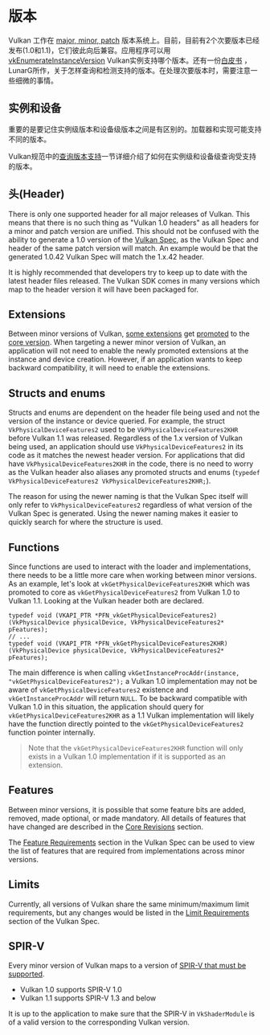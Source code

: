 # 版本

Vulkan 工作在 [major, minor, patch](https://www.khronos.org/registry/vulkan/specs/1.1/html/vkspec.html#extendingvulkan-coreversions-versionnumbers) 版本系统上。目前，目前有2个次要版本已经发布(1.0和1.1)，它们彼此向后兼容。应用程序可以用[vkEnumerateInstanceVersion](https://www.khronos.org/registry/vulkan/specs/1.1/html/vkspec.html#vkEnumerateInstanceVersion) Vulkan实例支持哪个版本。还有一份[白皮书](https://www.lunarg.com/wp-content/uploads/2019/02/Vulkan-1.1-Compatibility-Statement_01_19.pdf) ，LunarG所作，关于怎样查询和检测支持的版本。在处理次要版本时，需要注意一些细微的事情。

## 实例和设备
重要的是要记住实例级版本和设备级版本之间是有区别的。加载器和实现可能支持不同的版本。

Vulkan规范中的[查询版本支持](https://www.khronos.org/registry/vulkan/specs/1.1/html/vkspec.html#extendingvulkan-coreversions-queryingversionsupport)一节详细介绍了如何在实例级和设备级查询受支持的版本。 

## 头(Header)

There is only one supported header for all major releases of Vulkan. This means that there is no such thing as "Vulkan 1.0 headers" as all headers for a minor and patch version are unified. This should not be confused with the ability to generate a 1.0 version of the [Vulkan Spec](./vulkan_spec.md), as the Vulkan Spec and header of the same patch version will match. An example would be that the generated 1.0.42 Vulkan Spec will match the 1.x.42 header.

It is highly recommended that developers try to keep up to date with the latest header files released. The Vulkan SDK comes in many versions which map to the header version it will have been packaged for.

## Extensions

Between minor versions of Vulkan, [some extensions](https://www.khronos.org/registry/vulkan/specs/1.1/html/vkspec.html#versions-1.1) get [promoted](https://www.khronos.org/registry/vulkan/specs/1.1/html/vkspec.html#extendingvulkan-compatibility-promotions) to the [core version](https://www.khronos.org/registry/vulkan/specs/1.1/html/vkspec.html#extendingvulkan-coreversions). When targeting a newer minor version of Vulkan, an application will not need to enable the newly promoted extensions at the instance and device creation. However, if an application wants to keep backward compatibility, it will need to enable the extensions.

## Structs and enums

Structs and enums are dependent on the header file being used and not the version of the instance or device queried. For example, the struct `VkPhysicalDeviceFeatures2` used to be `VkPhysicalDeviceFeatures2KHR` before Vulkan 1.1 was released. Regardless of the 1.x version of Vulkan being used, an application should use `VkPhysicalDeviceFeatures2` in its code as it matches the newest header version. For applications that did have `VkPhysicalDeviceFeatures2KHR` in the code, there is no need to worry as the Vulkan header also aliases any promoted structs and enums (`typedef VkPhysicalDeviceFeatures2 VkPhysicalDeviceFeatures2KHR;`).

The reason for using the newer naming is that the Vulkan Spec itself will only refer to `VkPhysicalDeviceFeatures2` regardless of what version of the Vulkan Spec is generated. Using the newer naming makes it easier to quickly search for where the structure is used.

## Functions

Since functions are used to interact with the loader and implementations, there needs to be a little more care when working between minor versions. As an example, let's look at `vkGetPhysicalDeviceFeatures2KHR` which was promoted to core as `vkGetPhysicalDeviceFeatures2` from Vulkan 1.0 to Vulkan 1.1. Looking at the Vulkan header both are declared.

```
typedef void (VKAPI_PTR *PFN_vkGetPhysicalDeviceFeatures2)(VkPhysicalDevice physicalDevice, VkPhysicalDeviceFeatures2* pFeatures);
// ...
typedef void (VKAPI_PTR *PFN_vkGetPhysicalDeviceFeatures2KHR)(VkPhysicalDevice physicalDevice, VkPhysicalDeviceFeatures2* pFeatures);
```

The main difference is when calling `vkGetInstanceProcAddr(instance, "vkGetPhysicalDeviceFeatures2");` a Vulkan 1.0 implementation may not be aware of `vkGetPhysicalDeviceFeatures2` existence and `vkGetInstanceProcAddr` will return `NULL`. To be backward compatible with Vulkan 1.0 in this situation, the application should query for `vkGetPhysicalDeviceFeatures2KHR` as a 1.1 Vulkan implementation will likely have the function directly pointed to the `vkGetPhysicalDeviceFeatures2` function pointer internally.

> Note that the `vkGetPhysicalDeviceFeatures2KHR` function will only exists in a Vulkan 1.0 implementation if it is supported as an extension.

## Features

Between minor versions, it is possible that some feature bits are added, removed, made optional, or made mandatory. All details of features that have changed are described in the [Core Revisions](https://www.khronos.org/registry/vulkan/specs/1.1-extensions/html/vkspec.html#versions) section.

The [Feature Requirements](https://www.khronos.org/registry/vulkan/specs/1.1-extensions/html/vkspec.html#features-requirements) section in the Vulkan Spec can be used to view the list of features that are required from implementations across minor versions.

## Limits

Currently, all versions of Vulkan share the same minimum/maximum limit requirements, but any changes would be listed in the [Limit Requirements](https://www.khronos.org/registry/vulkan/specs/1.1-extensions/html/vkspec.html#limits-minmax) section of the Vulkan Spec.

## SPIR-V

Every minor version of Vulkan maps to a version of [SPIR-V that must be supported](https://www.khronos.org/registry/vulkan/specs/1.1/html/vkspec.html#spirvenv).

- Vulkan 1.0 supports SPIR-V 1.0
- Vulkan 1.1 supports SPIR-V 1.3 and below

It is up to the application to make sure that the SPIR-V in `VkShaderModule` is of a valid version to the corresponding Vulkan version.